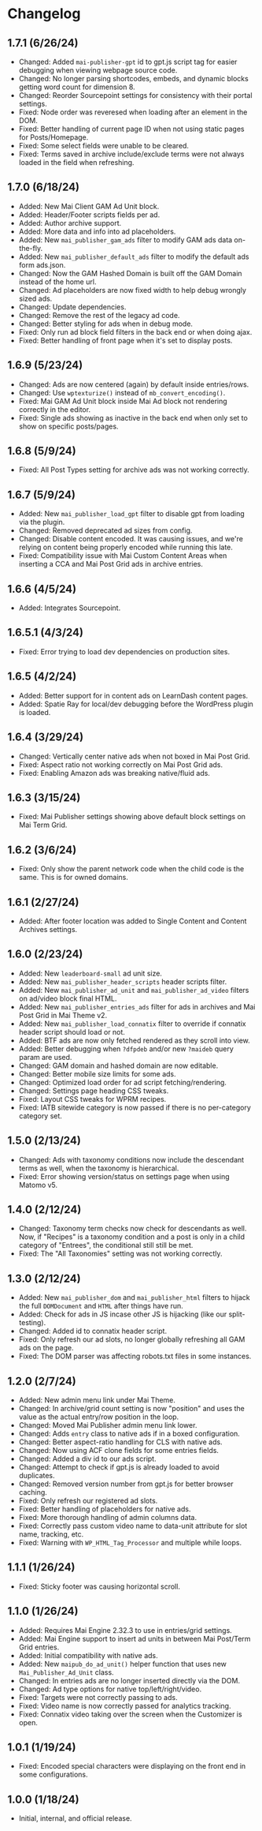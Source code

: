 # Changelog

## 1.7.1 (6/26/24)
* Changed: Added `mai-publisher-gpt` id to gpt.js script tag for easier debugging when viewing webpage source code.
* Changed: No longer parsing shortcodes, embeds, and dynamic blocks getting word count for dimension 8.
* Changed: Reorder Sourcepoint settings for consistency with their portal settings.
* Fixed: Node order was reveresed when loading after an element in the DOM.
* Fixed: Better handling of current page ID when not using static pages for Posts/Homepage.
* Fixed: Some select fields were unable to be cleared.
* Fixed: Terms saved in archive include/exclude terms were not always loaded in the field when refreshing.

## 1.7.0 (6/18/24)
* Added: New Mai Client GAM Ad Unit block.
* Added: Header/Footer scripts fields per ad.
* Added: Author archive support.
* Added: More data and info into ad placeholders.
* Added: New `mai_publisher_gam_ads` filter to modify GAM ads data on-the-fly.
* Added: New `mai_publisher_default_ads` filter to modify the default ads form ads.json.
* Changed: Now the GAM Hashed Domain is built off the GAM Domain instead of the home url.
* Changed: Ad placeholders are now fixed width to help debug wrongly sized ads.
* Changed: Update dependencies.
* Changed: Remove the rest of the legacy ad code.
* Changed: Better styling for ads when in debug mode.
* Fixed: Only run ad block field filters in the back end or when doing ajax.
* Fixed: Better handling of front page when it's set to display posts.

## 1.6.9 (5/23/24)
* Changed: Ads are now centered (again) by default inside entries/rows.
* Changed: Use `wptexturize()` instead of `mb_convert_encoding()`.
* Fixed: Mai GAM Ad Unit block inside Mai Ad block not rendering correctly in the editor.
* Fixed: Single ads showing as inactive in the back end when only set to show on specific posts/pages.

## 1.6.8 (5/9/24)
* Fixed: All Post Types setting for archive ads was not working correctly.

## 1.6.7 (5/9/24)
* Added: New `mai_publisher_load_gpt` filter to disable gpt from loading via the plugin.
* Changed: Removed deprecated ad sizes from config.
* Changed: Disable content encoded. It was causing issues, and we're relying on content being properly encoded while running this late.
* Fixed: Compatibility issue with Mai Custom Content Areas when inserting a CCA and Mai Post Grid ads in archive entries.

## 1.6.6 (4/5/24)
* Added: Integrates Sourcepoint.

## 1.6.5.1 (4/3/24)
* Fixed: Error trying to load dev dependencies on production sites.

## 1.6.5 (4/2/24)
* Added: Better support for in content ads on LearnDash content pages.
* Added: Spatie Ray for local/dev debugging before the WordPress plugin is loaded.

## 1.6.4 (3/29/24)
* Changed: Vertically center native ads when not boxed in Mai Post Grid.
* Fixed: Aspect ratio not working correctly on Mai Post Grid ads.
* Fixed: Enabling Amazon ads was breaking native/fluid ads.

## 1.6.3 (3/15/24)
* Fixed: Mai Publisher settings showing above default block settings on Mai Term Grid.

## 1.6.2 (3/6/24)
* Fixed: Only show the parent network code when the child code is the same. This is for owned domains.

## 1.6.1 (2/27/24)
* Added: After footer location was added to Single Content and Content Archives settings.

## 1.6.0 (2/23/24)
* Added: New `leaderboard-small` ad unit size.
* Added: New `mai_publisher_header_scripts` header scripts filter.
* Added: New `mai_publisher_ad_unit` and `mai_publisher_ad_video` filters on ad/video block final HTML.
* Added: New `mai_publisher_entries_ads` filter for ads in archives and Mai Post Grid in Mai Theme v2.
* Added: New `mai_publisher_load_connatix` filter to override if connatix header script should load or not.
* Added: BTF ads are now only fetched rendered as they scroll into view.
* Added: Better debugging when `?dfpdeb` and/or new `?maideb` query param are used.
* Changed: GAM domain and hashed domain are now editable.
* Changed: Better mobile size limits for some ads.
* Changed: Optimized load order for ad script fetching/rendering.
* Changed: Settings page heading CSS tweaks.
* Fixed: Layout CSS tweaks for WPRM recipes.
* Fixed: IATB sitewide category is now passed if there is no per-category category set.

## 1.5.0 (2/13/24)
* Changed: Ads with taxonomy conditions now include the descendant terms as well, when the taxonomy is hierarchical.
* Fixed: Error showing version/status on settings page when using Matomo v5.

## 1.4.0 (2/12/24)
* Changed: Taxonomy term checks now check for descendants as well. Now, if "Recipes" is a taxonomy condition and a post is only in a child category of "Entrees", the conditional still still be met.
* Fixed: The "All Taxonomies" setting was not working correctly.

## 1.3.0 (2/12/24)
* Added: New `mai_publisher_dom` and `mai_publisher_html` filters to hijack the full `DOMDocument` and `HTML` after things have run.
* Added: Check for ads in JS incase other JS is hijacking (like our split-testing).
* Changed: Added id to connatix header script.
* Fixed: Only refresh our ad slots, no longer globally refreshing all GAM ads on the page.
* Fixed: The DOM parser was affecting robots.txt files in some instances.

## 1.2.0 (2/7/24)
* Added: New admin menu link under Mai Theme.
* Changed: In archive/grid count setting is now "position" and uses the value as the actual entry/row position in the loop.
* Changed: Moved Mai Publisher admin menu link lower.
* Changed: Adds `entry` class to native ads if in a boxed configuration.
* Changed: Better aspect-ratio handling for CLS with native ads.
* Changed: Now using ACF clone fields for some entries fields.
* Changed: Added a div id to our ads script.
* Changed: Attempt to check if gpt.js is already loaded to avoid duplicates.
* Changed: Removed version number from gpt.js for better browser caching.
* Fixed: Only refresh our registered ad slots.
* Fixed: Better handling of placeholders for native ads.
* Fixed: More thorough handling of admin columns data.
* Fixed: Correctly pass custom video name to data-unit attribute for slot name, tracking, etc.
* Fixed: Warning with `WP_HTML_Tag_Processor` and multiple while loops.

## 1.1.1 (1/26/24)
* Fixed: Sticky footer was causing horizontal scroll.

## 1.1.0 (1/26/24)
* Added: Requires Mai Engine 2.32.3 to use in entries/grid settings.
* Added: Mai Engine support to insert ad units in between Mai Post/Term Grid entries.
* Added: Initial compatibility with native ads.
* Added: New `maipub_do_ad_unit()` helper function that uses new `Mai_Publisher_Ad_Unit` class.
* Changed: In entries ads are no longer inserted directly via the DOM.
* Changed: Ad type options for native top/left/right/video.
* Fixed: Targets were not correctly passing to ads.
* Fixed: Video name is now correctly passed for analytics tracking.
* Fixed: Connatix video taking over the screen when the Customizer is open.

## 1.0.1 (1/19/24)
* Fixed: Encoded special characters were displaying on the front end in some configurations.

## 1.0.0 (1/18/24)
* Initial, internal, and official release.
